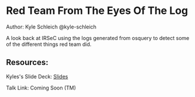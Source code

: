 # Red Team From The Eyes Of The Log
Author: Kyle Schleich @kyle-schleich

A look back at IRSeC using the logs generated from osquery to detect some of the different things red team did.

## Resources:
Kyles's Slide Deck: [Slides](https://github.com/ritsec/RITSEC_WIKI/blob/master/research/Spring_19/2019_4_26/RTFTEOL_Kyle_Schleich.pptx)

Talk Link: Coming Soon (TM)